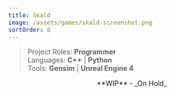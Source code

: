 ```yaml
---
title: Skald
image: /assets/games/skald-screenshot.png
sortOrder: 8
---
```


> Project Roles: **Programmer**\
> Languages: **C++** | **Python**\
> Tools: **Gensim** | **Unreal Engine 4**

<center>**WIP** - _On Hold_</center>
